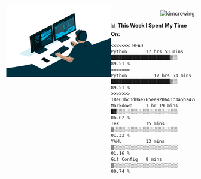 
<img align="left" alt="GIF" src="https://github.com/kimcrowing/material/blob/master/code.gif?raw=true" width="280" height="192" />
<p align="right"> <img src="https://github-readme-stats.vercel.app/api?username=kimcrowing&show_icons=true&theme=gotham" alt="kimcrowing" />


📊 **This Week I Spent My Time On:**
<!--START_SECTION:waka-->
```text
<<<<<<< HEAD
Python       17 hrs 53 mins  ██████████████████████▒░░   89.51 % 
=======
Python          17 hrs 53 mins  ██████████████████████▒░░   89.51 % 
>>>>>>> 18e61bc3d0ae265ee920643c3a5b247ec4b522fc
Markdown     1 hr 19 mins    █▓░░░░░░░░░░░░░░░░░░░░░░░   06.62 % 
TeX          15 mins         ▒░░░░░░░░░░░░░░░░░░░░░░░░   01.33 % 
YAML         13 mins         ▒░░░░░░░░░░░░░░░░░░░░░░░░   01.16 % 
Git Config   8 mins          ▒░░░░░░░░░░░░░░░░░░░░░░░░   00.74 % 
```
<!--END_SECTION:waka-->


